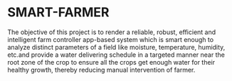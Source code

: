 # SMART-FARMER
The objective of this project is to render a reliable, robust, efficient and intelligent farm controller app-based system which is smart enough to analyze distinct parameters of a field like moisture, temperature, humidity, etc.and provide a water delivering schedule in a targeted manner near the root zone of the crop to ensure all the crops get enough water for their healthy growth, thereby reducing manual intervention of farmer.
